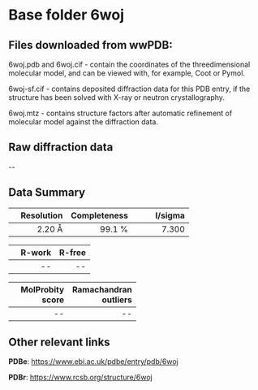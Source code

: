 # Base folder 6woj

## Files downloaded from wwPDB:

6woj.pdb and 6woj.cif - contain the coordinates of the threedimensional molecular model, and can be viewed with, for example, Coot or Pymol.

6woj-sf.cif - contains deposited diffraction data for this PDB entry, if the structure has been solved with X-ray or neutron crystallography.

6woj.mtz - contains structure factors after automatic refinement of molecular model against the diffraction data.

## Raw diffraction data

--<br> 

## Data Summary
|   | Resolution | Completeness| I/sigma |
|---|-------------:|----------------:|--------------:|
|   |2.20 Å|99.1  %|<img width=50/>7.300|

|   | **R-work**| **R-free**   
|---|-------------:|----------------:|           
||--|--|

|   |**MolProbity<br>score**| **Ramachandran<br>outliers** 
|---|-------------:|----------------:|
||--|--|

 

 



## Other relevant links 
**PDBe**:  https://www.ebi.ac.uk/pdbe/entry/pdb/6woj
 
**PDBr**: https://www.rcsb.org/structure/6woj 

